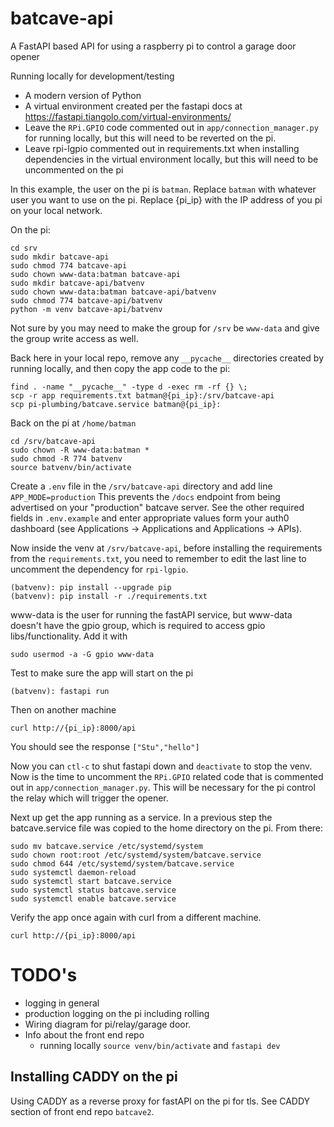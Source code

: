 # batcave-api
A FastAPI based API for using a raspberry pi to control a garage door opener

Running locally for development/testing
* A modern version of Python
* A virtual environment created per the fastapi docs at https://fastapi.tiangolo.com/virtual-environments/
* Leave the `RPi.GPIO` code commented out in `app/connection_manager.py` for running
  locally, but this will need to be reverted on the pi.
* Leave rpi-lgpio commented out in requirements.txt when installing dependencies in the virtual
  environment locally, but this will need to be uncommented on the pi

In this example, the user on the pi is `batman`. Replace `batman` with whatever user you want to use on the pi.
Replace {pi_ip} with the IP address of you pi on your local network.

On the pi: 
```
cd srv
sudo mkdir batcave-api
sudo chmod 774 batcave-api
sudo chown www-data:batman batcave-api
sudo mkdir batcave-api/batvenv
sudo chown www-data:batman batcave-api/batvenv
sudo chmod 774 batcave-api/batvenv
python -m venv batcave-api/batvenv
```
Not sure by you may need to make the group for `/srv` be `www-data` and give the group write access as well.

Back here in your local repo, remove any `__pycache__` directories created by running locally,
and then copy the app code to the pi:
```
find . -name "__pycache__" -type d -exec rm -rf {} \;
scp -r app requirements.txt batman@{pi_ip}:/srv/batcave-api
scp pi-plumbing/batcave.service batman@{pi_ip}:
```

Back on the pi at `/home/batman`
```
cd /srv/batcave-api
sudo chown -R www-data:batman *
sudo chmod -R 774 batvenv
source batvenv/bin/activate
``` 
Create a `.env` file in the `/srv/batcave-api` directory and add line `APP_MODE=production`
This prevents the `/docs` endpoint from being advertised on your "production" batcave server.
See the other required fields in `.env.example` and enter appropriate values form your auth0 dashboard
(see Applications -> Applications and Applications -> APIs).

Now inside the venv at `/srv/batcave-api`, before installing the requirements from the
`requirements.txt`, you need to remember to edit the last line to uncomment the dependency for `rpi-lgpio`.
```
(batvenv): pip install --upgrade pip
(batvenv): pip install -r ./requirements.txt
```
www-data is the user for running the fastAPI service, but www-data doesn't have the 
gpio group, which is required to access gpio libs/functionality. Add it with 
```
sudo usermod -a -G gpio www-data
```

Test to make sure the app will start on the pi
```
(batvenv): fastapi run
```
Then on another machine
```
curl http://{pi_ip}:8000/api
```
You should see the response `["Stu","hello"]`

Now you can `ctl-c` to shut fastapi down and `deactivate` to stop the venv.
Now is the time to uncomment the `RPi.GPIO` related code that is commented out in `app/connection_manager.py`.
This will be necessary for the pi control the relay which will trigger the opener.

Next up get the app running as a service. In a previous step the batcave.service
file was copied to the home directory on the pi. From there:
```
sudo mv batcave.service /etc/systemd/system
sudo chown root:root /etc/systemd/system/batcave.service 
sudo chmod 644 /etc/systemd/system/batcave.service
sudo systemctl daemon-reload
sudo systemctl start batcave.service
sudo systemctl status batcave.service
sudo systemctl enable batcave.service
```
Verify the app once again with curl from a different machine.
```
curl http://{pi_ip}:8000/api
```

# TODO's
* logging in general
* production logging on the pi including rolling
* Wiring diagram for pi/relay/garage door.
* Info about the front end repo
  * running locally `source venv/bin/activate` and `fastapi dev`

## Installing CADDY on the pi 
Using CADDY as a reverse proxy for fastAPI on the pi for tls. See CADDY section of front end repo
`batcave2`.
